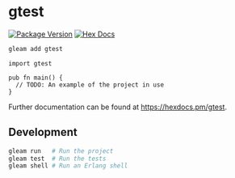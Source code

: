 # gtest

[![Package Version](https://img.shields.io/hexpm/v/gtest)](https://hex.pm/packages/gtest)
[![Hex Docs](https://img.shields.io/badge/hex-docs-ffaff3)](https://hexdocs.pm/gtest/)

```sh
gleam add gtest
```
```gleam
import gtest

pub fn main() {
  // TODO: An example of the project in use
}
```

Further documentation can be found at <https://hexdocs.pm/gtest>.

## Development

```sh
gleam run   # Run the project
gleam test  # Run the tests
gleam shell # Run an Erlang shell
```
